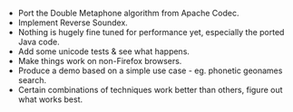   * Port the Double Metaphone algorithm from Apache Codec.
  * Implement Reverse Soundex.
  * Nothing is hugely fine tuned for performance yet, especially the ported Java code.
  * Add some unicode tests & see what happens.
  * Make things work on non-Firefox browsers.
  * Produce a demo based on a simple use case - eg. phonetic geonames search.
  * Certain combinations of techniques work better than others, figure out what works best.